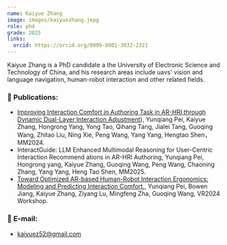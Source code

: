 ```yaml
---
name: Kaiyue Zhang
image: images/kaiyuezhang.jepg
role: phd
grade: 2025
links:
  orcid: https://orcid.org/0009-0001-3032-2321
---
```


Kaiyue Zhang is a PhD candidate a the University of Electronic Science and Technology of China, and his research areas include uavs' vision and language navigation, human-robot interaction and other related fields.

### 📝 Publications:
- [Improving Interaction Comfort in Authoring Task in AR-HRI through Dynamic Dual-Layer Interaction Adjustment](https://dl.acm.org/doi/10.1145/3664647.3681364)), Yunqiang Pei, Kaiyue Zhang, Hongrong Yang, Yong Tao, Qihang Tang, Jialei Tang, Guoqing Wang, Zhitao Liu, Ning Xie, Peng Wang, Yang Yang, Hengtao Shen，MM2024.
- InteractGuide: LLM Enhanced Multimodal Reasoning for User-Centric Interaction Recommend ations in AR-HRI Authoring, Yunqiang Pei, Hongrong yang, Kaiyue Zhang, Guoqing Wang, Peng Wang, Chaoning Zhang, Yang Yang, Heng Tao Shen, MM2025.
- [Toward Optimized AR-based Human-Robot Interaction Ergonomics: Modeling and Predicting Interaction Comfort.](https://ieeexplore.ieee.org/document/10536551), Yunqiang Pei, Bowen Jiang, Kaiyue Zhang, Ziyang Lu, Mingfeng Zha, Guoqing Wang, VR2024 Workshop.

### 📧 E-mail:
- kaiyuez52@gmail.com
